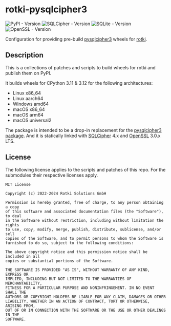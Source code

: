 # rotki-pysqlcipher3

![PyPI - Version](https://img.shields.io/pypi/v/rotki-pysqlcipher3)
![SQLCipher - Version](https://img.shields.io/badge/SQLCipher-v4.6.1-green)
![SQLite - Version](https://img.shields.io/badge/SQLite-3.46.1-green)
![OpenSSL - Version](https://img.shields.io/badge/OpenSSL-3.0.15-green)



Configuration for providing pre-build [pysqlcipher3](https://github.com/rigglemania/pysqlcipher3) wheels for [rotki](https://github.com/rotki/rotki).

## Description

This is a collections of patches and scripts to build wheels for rotki and publish them on PyPI.

It builds wheels for CPython 3.11 & 3.12 for the following architectures:

- Linux x86_64
- Linux aarch64
- Windows amd64
- macOS x86_64
- macOS arm64
- macOS universal2

The package is intended to be a drop-in replacement for the [pysqlcipher3 package](https://pypi.org/project/pysqlcipher3/).
And it is statically linked with [SQLCipher](https://github.com/sqlcipher/sqlcipher) 4.x and [OpenSSL](https://github.com/openssl/openssl) 3.0.x LTS.

## License
The following license applies to the scripts and patches of this repo. 
For the submodules their respective licenses apply.

```
MIT License

Copyright (c) 2022-2024 Rotki Solutions GmbH

Permission is hereby granted, free of charge, to any person obtaining a copy
of this software and associated documentation files (the "Software"), to deal
in the Software without restriction, including without limitation the rights
to use, copy, modify, merge, publish, distribute, sublicense, and/or sell
copies of the Software, and to permit persons to whom the Software is
furnished to do so, subject to the following conditions:

The above copyright notice and this permission notice shall be included in all
copies or substantial portions of the Software.

THE SOFTWARE IS PROVIDED "AS IS", WITHOUT WARRANTY OF ANY KIND, EXPRESS OR
IMPLIED, INCLUDING BUT NOT LIMITED TO THE WARRANTIES OF MERCHANTABILITY,
FITNESS FOR A PARTICULAR PURPOSE AND NONINFRINGEMENT. IN NO EVENT SHALL THE
AUTHORS OR COPYRIGHT HOLDERS BE LIABLE FOR ANY CLAIM, DAMAGES OR OTHER
LIABILITY, WHETHER IN AN ACTION OF CONTRACT, TORT OR OTHERWISE, ARISING FROM,
OUT OF OR IN CONNECTION WITH THE SOFTWARE OR THE USE OR OTHER DEALINGS IN THE
SOFTWARE.
```
